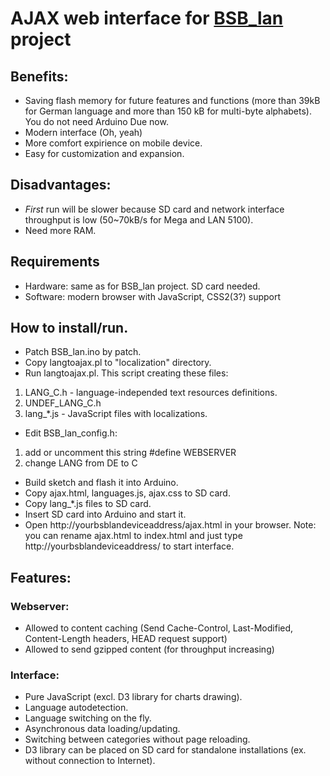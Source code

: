 # AJAX web interface for <A HREF="https://github.com/fredlcore/bsb_lan/">BSB_lan</A> project

## Benefits:
- Saving flash memory for future features and functions (more than 39kB for German language and more than 150 kB for multi-byte alphabets). You do not need Arduino Due now.
- Modern interface (Oh, yeah)
- More comfort expirience on mobile device.
- Easy for customization and expansion.

## Disadvantages:
- *First* run will be slower because SD card and network interface throughput is low (50~70kB/s for Mega and LAN 5100).
- Need more RAM.

## Requirements
- Hardware: same as for BSB_lan project. SD card needed.
- Software: modern browser with JavaScript, CSS2(3?) support

## How to install/run.
- Patch BSB_lan.ino by patch.
- Copy langtoajax.pl to "localization" directory.
- Run langtoajax.pl. This script creating these files:
1. LANG_C.h - language-independed text resources definitions.
2. UNDEF_LANG_C.h
3. lang_\*.js - JavaScript files with localizations.
- Edit BSB_lan_config.h:
1. add or uncomment this string #define WEBSERVER
2. change LANG from DE to C
- Build sketch and flash it into Arduino.
- Copy ajax.html, languages.js, ajax.css to SD card.
- Copy lang_*.js files to SD card.
- Insert SD card into Arduino and start it.
- Open http://yourbsblandeviceaddress/ajax.html in your browser. Note: you can rename ajax.html to index.html and just type http://yourbsblandeviceaddress/ to start interface.
   
## Features:
### Webserver:
- Allowed to content caching (Send Cache-Control, Last-Modified, Content-Length headers, HEAD request support)
- Allowed to send gzipped content (for throughput increasing)
### Interface:
- Pure JavaScript (excl. D3 library for charts drawing).
- Language autodetection.
- Language switching on the fly.
- Asynchronous data loading/updating.
- Switching between categories without page reloading.
- D3 library can be placed on SD card for standalone installations (ex. without connection to Internet).
